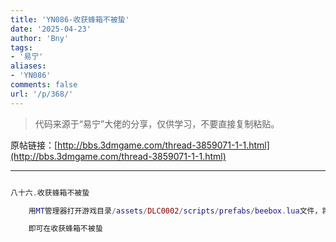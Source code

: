 ```yaml
---
title: 'YN086-收获蜂箱不被蛰'
date: '2025-04-23'
author: 'Bny'
tags:
- '易宁'
aliases:
- 'YN086'
comments: false
url: '/p/368/'
---
```


> 代码来源于“易宁”大佬的分享，仅供学习，不要直接复制粘贴。

原帖链接：[http://bbs.3dmgame.com/thread-3859071-1-1.html](http://bbs.3dmgame.com/thread-3859071-1-1.html)

---

```lua  

八十六.收获蜂箱不被蛰

	用MT管理器打开游戏目录/assets/DLC0002/scripts/prefabs/beebox.lua文件，将inst.components.childspawner:ReleaseAllChildren(picker)替换为--inst.components.childspawner:ReleaseAllChildren(picker)

	即可在收获蜂箱不被蛰

```  

